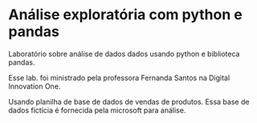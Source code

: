 # Análise exploratória com python e pandas

Laboratório sobre análise de dados dados usando python e biblioteca pandas.

Esse lab. foi ministrado pela professora Fernanda Santos na Digital Innovation One.

Usando planilha de base de dados de vendas de produtos. Essa base de dados fictícia é fornecida pela microsoft para análise.
